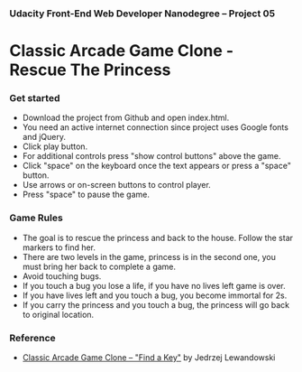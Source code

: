 ### Udacity Front-End Web Developer Nanodegree – Project 05

# Classic Arcade Game Clone - Rescue The Princess

### Get started

- Download the project from Github and open index.html.
- You need an active internet connection since project uses Google fonts and jQuery.
- Click play button.
- For additional controls press "show control buttons" above the game.
- Click "space" on the keyboard once the text appears or press a "space" button.
- Use arrows or on-screen buttons to control player.
- Press "space" to pause the game.

### Game Rules

- The goal is to rescue the princess and back to the house. Follow the star markers to find her.
- There are two levels in the game, princess is in the second one, you must bring her back to complete a game.
- Avoid touching bugs.
- If you touch a bug you lose a life, if you have no lives left game is over.
- If you have lives left and you touch a bug, you become immortal for 2s.
- If you carry the princess and you touch a bug, the princess will go back to original location.

### Reference

- [Classic Arcade Game Clone – "Find a Key"](https://github.com/TheFullResolution/FrontEnd-NanoDeegree-03_Classic_Arcade_Game) by Jedrzej Lewandowski
